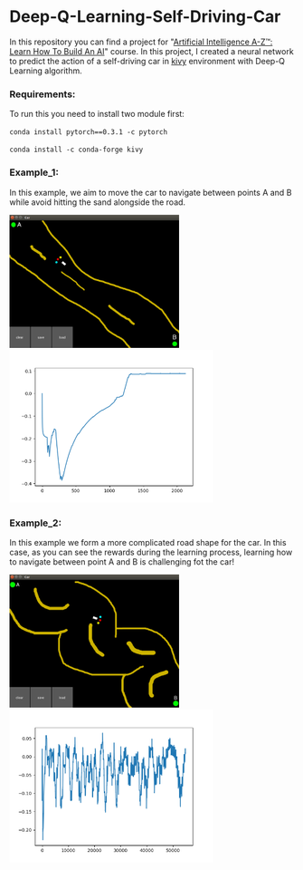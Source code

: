 # Deep-Q-Learning-Self-Driving-Car
In this repository you can find a project for "[Artificial Intelligence A-Z™: Learn How To Build An AI](https://www.udemy.com/course/artificial-intelligence-az/)" course. In this project, I created a neural network to predict the action of a self-driving car in [kivy](https://kivy.org/#home) environment with Deep-Q Learning algorithm. 


### Requirements:
To run this you need to install two module first:

`conda install pytorch==0.3.1 -c pytorch`

`conda install -c conda-forge kivy`

### Example_1:

In this example, we aim to move the car to navigate between points A and B while avoid hitting the sand alongside the road.

<img src="images/exm2_env.png" width=300> <img src="images/exm2_reward.png" width=360>

### Example_2:

In this example we form a more complicated road shape for the car. In this case, as you can see the rewards during the learning process, learning how to navigate between point A and B is challenging fot the car! 

<img src="images/exm1_env.png" width=300> <img src="images/exm1_reward.png" width=360>

